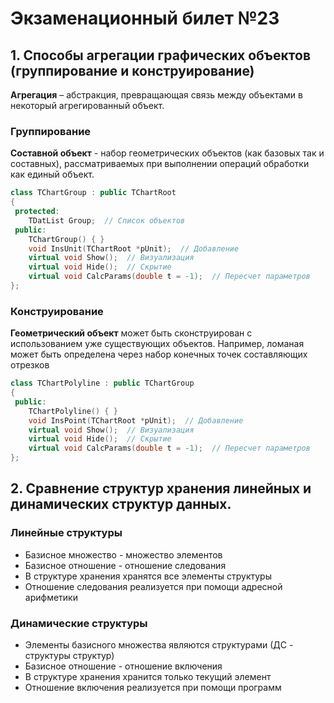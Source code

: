 # Экзаменационный билет №23

## 1. Способы агрегации графических объектов (группирование и конструирование)

**Агрегация** – абстракция, превращающая связь между объектами в некоторый агрегированный объект.

### Группирование

**Составной объект** - набор геометрических объектов (как базовых так и составных), рассматриваемых при выполнении операций обработки как единый объект.

```C++
class TChartGroup : public TChartRoot
{
 protected:
    TDatList Group;  // Список объектов
 public:
    TChartGroup() { }
    void InsUnit(TChartRoot *pUnit);  // Добавление
    virtual void Show();  // Визуализация
    virtual void Hide();  // Скрытие
    virtual void CalcParams(double t = -1);  // Пересчет параметров
};
```

### Конструирование

**Геометрический объект** может быть сконструирован с использованием уже существующих объектов. Например, ломаная может быть определена через набор конечных точек составляющих отрезков

```C++
class TChartPolyline : public TChartGroup
{
 public:
    TChartPolyline() { }
    void InsPoint(TChartRoot *pUnit);  // Добавление
    virtual void Show();  // Визуализация
    virtual void Hide();  // Скрытие
    virtual void CalcParams(double t = -1);  // Пересчет параметров
};
```

## 2. Сравнение структур хранения линейных и динамических структур данных.

### Линейные структуры

- Базисное множество - множество элементов
- Базисное отношение - отношение следования
- В структуре хранения хранятся все элементы структуры
- Отношение следования реализуется при помощи адресной арифметики

### Динамические структуры

- Элементы базисного множества являются структурами (ДС - структуры структур)
- Базисное отношение - отношение включения
- В структуре хранения хранится только текущий элемент
- Отношение включения реализуется при помощи программ
